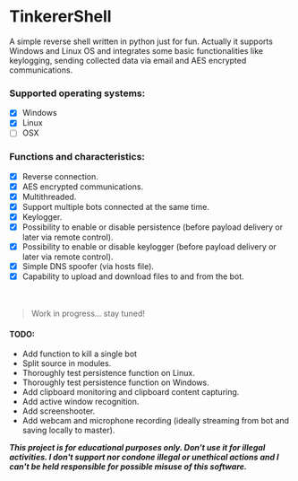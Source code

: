 # TinkererShell
A simple reverse shell written in python just for fun.
Actually it supports Windows and Linux OS and integrates some basic functionalities like keylogging, sending collected data via email and AES encrypted communications.


### Supported operating systems:
 - [x] Windows
 - [x] Linux
 - [ ] OSX

### Functions and characteristics:
 - [x] Reverse connection.
 - [x] AES encrypted communications.
 - [x] Multithreaded.
 - [x] Support multiple bots connected at the same time.
 - [x] Keylogger.
 - [x] Possibility to enable or disable persistence (before payload delivery or later via remote control).
 - [x] Possibility to enable or disable keylogger (before payload delivery or later via remote control).
 - [x] Simple DNS spoofer (via hosts file).
 - [x] Capability to upload and download files to and from the bot.<br/><br/><br/>

 > Work in progress... stay tuned!
 
#### TODO:

* Add function to kill a single bot
* Split source in modules.
* Thoroughly test persistence function on Linux.
* Thoroughly test persistence function on Windows.
* Add clipboard monitoring and clipboard content capturing.
* Add active window recognition.
* Add screenshooter.
* Add webcam and microphone recording (ideally streaming from bot and saving locally to master).



**_This project is for educational purposes only. Don't use it for illegal activities. I don't support nor condone illegal or unethical actions and I can't be held responsible for possible misuse of this software._**
